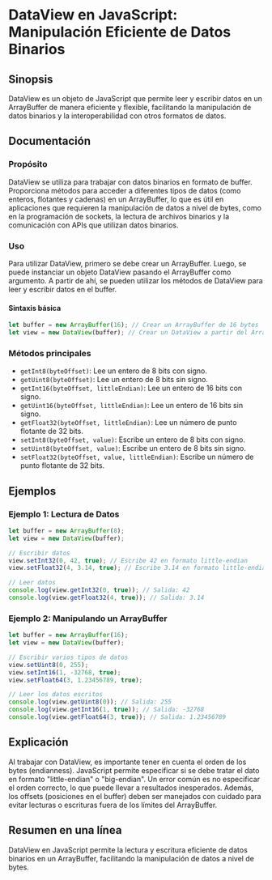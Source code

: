 <!--
Meta Description: # DataView en JavaScript: Manipulación Eficiente de Datos Binarios ## Sinopsis DataView es un objeto de JavaScript que permite leer y escribir datos e...
Meta Keywords: datos, view, dataview, arraybuffer, buffer
-->

# DataView en JavaScript: Manipulación Eficiente de Datos Binarios

## Sinopsis
DataView es un objeto de JavaScript que permite leer y escribir datos en un ArrayBuffer de manera eficiente y flexible, facilitando la manipulación de datos binarios y la interoperabilidad con otros formatos de datos.

## Documentación

### Propósito
DataView se utiliza para trabajar con datos binarios en formato de buffer. Proporciona métodos para acceder a diferentes tipos de datos (como enteros, flotantes y cadenas) en un ArrayBuffer, lo que es útil en aplicaciones que requieren la manipulación de datos a nivel de bytes, como en la programación de sockets, la lectura de archivos binarios y la comunicación con APIs que utilizan datos binarios.

### Uso
Para utilizar DataView, primero se debe crear un ArrayBuffer. Luego, se puede instanciar un objeto DataView pasando el ArrayBuffer como argumento. A partir de ahí, se pueden utilizar los métodos de DataView para leer y escribir datos en el buffer.

#### Sintaxis básica
```javascript
let buffer = new ArrayBuffer(16); // Crear un ArrayBuffer de 16 bytes
let view = new DataView(buffer); // Crear un DataView a partir del ArrayBuffer
```

### Métodos principales
- `getInt8(byteOffset)`: Lee un entero de 8 bits con signo.
- `getUint8(byteOffset)`: Lee un entero de 8 bits sin signo.
- `getInt16(byteOffset, littleEndian)`: Lee un entero de 16 bits con signo.
- `getUint16(byteOffset, littleEndian)`: Lee un entero de 16 bits sin signo.
- `getFloat32(byteOffset, littleEndian)`: Lee un número de punto flotante de 32 bits.
- `setInt8(byteOffset, value)`: Escribe un entero de 8 bits con signo.
- `setUint8(byteOffset, value)`: Escribe un entero de 8 bits sin signo.
- `setFloat32(byteOffset, value, littleEndian)`: Escribe un número de punto flotante de 32 bits.

## Ejemplos

### Ejemplo 1: Lectura de Datos
```javascript
let buffer = new ArrayBuffer(8);
let view = new DataView(buffer);

// Escribir datos
view.setInt32(0, 42, true); // Escribe 42 en formato little-endian
view.setFloat32(4, 3.14, true); // Escribe 3.14 en formato little-endian

// Leer datos
console.log(view.getInt32(0, true)); // Salida: 42
console.log(view.getFloat32(4, true)); // Salida: 3.14
```

### Ejemplo 2: Manipulando un ArrayBuffer
```javascript
let buffer = new ArrayBuffer(16);
let view = new DataView(buffer);

// Escribir varios tipos de datos
view.setUint8(0, 255);
view.setInt16(1, -32768, true);
view.setFloat64(3, 1.23456789, true);

// Leer los datos escritos
console.log(view.getUint8(0)); // Salida: 255
console.log(view.getInt16(1, true)); // Salida: -32768
console.log(view.getFloat64(3, true)); // Salida: 1.23456789
```

## Explicación
Al trabajar con DataView, es importante tener en cuenta el orden de los bytes (endianness). JavaScript permite especificar si se debe tratar el dato en formato "little-endian" o "big-endian". Un error común es no especificar el orden correcto, lo que puede llevar a resultados inesperados. Además, los offsets (posiciones en el buffer) deben ser manejados con cuidado para evitar lecturas o escrituras fuera de los límites del ArrayBuffer.

## Resumen en una línea
DataView en JavaScript permite la lectura y escritura eficiente de datos binarios en un ArrayBuffer, facilitando la manipulación de datos a nivel de bytes.